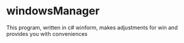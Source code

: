 # windowsManager
This program, written in c# winform, makes adjustments for win and provides you with conveniences
